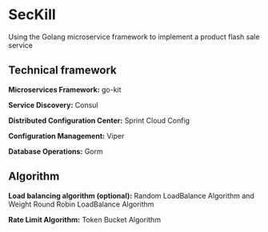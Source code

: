 # SecKill

Using the Golang microservice framework to implement a product flash sale service

## Technical framework

**Microservices Framework:** go-kit

**Service Discovery:** Consul

**Distributed Configuration Center:** Sprint Cloud Config

**Configuration Management:** Viper

**Database Operations:** Gorm

## Algorithm

**Load balancing algorithm (optional):** Random LoadBalance Algorithm and Weight Round Robin LoadBalance Algorithm

**Rate Limit Algorithm:** Token Bucket Algorithm